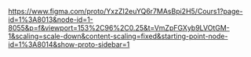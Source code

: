 https://www.figma.com/proto/YxzZI2euYQ6r7MAsBpi2H5/Cours1?page-id=1%3A8013&node-id=1-8055&p=f&viewport=153%2C96%2C0.25&t=VmZpFGXyb9LVOtGM-1&scaling=scale-down&content-scaling=fixed&starting-point-node-id=1%3A8014&show-proto-sidebar=1
